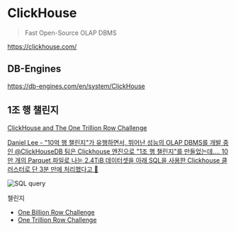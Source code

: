 # ClickHouse

> Fast Open-Source OLAP DBMS

https://clickhouse.com/

## DB-Engines

<https://db-engines.com/en/system/ClickHouse>

## 1조 행 챌린지

[ClickHouse and The One Trillion Row Challenge](https://clickhouse.com/blog/clickhouse-1-trillion-row-challenge)

[Daniel Lee - "10억 행 챌린지"가 유행하면서, 뛰어난 성능의 OLAP DBMS를 개발 중인 @ClickHouseDB 팀은 Clickhouse 엔진으로 "1조 행 챌린지"를 만들었는데.... 10만 개의 Parquet 파일로 나눈 2.4TiB 데이터셋을 아래 SQL을 사용한 Clickhouse 클러스터로 단 3분 만에 처리했다고 🤯](https://twitter.com/dylayed/status/1765551440641290435)

![SQL query](https://pbs.twimg.com/media/GIB-2CAawAAH9LM?format=jpg&name=medium)

챌린지
- [One Billion Row Challenge](https://github.com/gunnarmorling/1brc)
- [One Trillion Row Challenge](https://github.com/coiled/1trc)

